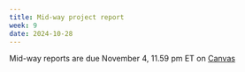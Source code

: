 ```yaml
---
title: Mid-way project report
week: 9
date: 2024-10-28
---
```


Mid-way reports are due November 4, 11.59 pm ET on [Canvas](https://osu.instructure.com/courses/171551/assignments/4354045)